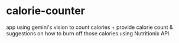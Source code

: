 # calorie-counter
app using gemini's vision to count calories + provide calorie count &amp; suggestions on how to burn off those calories using Nutritionix API. 
